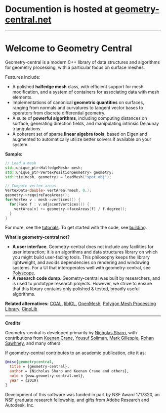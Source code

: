 # Documention is hosted at [geometry-central.net](http://geometry-central.net)
---

# Welcome to Geometry Central

Geometry-central is a modern C++ library of data structures and algorithms for geometry processing, with a particular focus on surface meshes.

Features include:

- A polished **halfedge mesh** class, with efficient support for mesh modification, and a system of containers for associating data with mesh elements.
- Implementations of canonical **geometric quantities** on surfaces, ranging from normals and curvatures to tangent vector bases to operators from discrete differential geometry.
- A suite of **powerful algorithms**, including computing distances on surface, generating direction fields, and manipulating intrinsic Delaunay triangulations.
- A coherent set of sparse **linear algebra tools**, based on Eigen and augmented to automatically utilize better solvers if available on your system.


**Sample:**

```cpp
// Load a mesh
std::unique_ptr<HalfedgeMesh> mesh;
std::unique_ptr<VertexPositionGeometry> geometry;
std::tie(mesh, geometry) = loadMesh("spot.obj");

// Compute vertex areas
VertexData<double> vertArea(*mesh, 0.);
geometry->requireFaceAreas();
for(Vertex v : mesh->vertices()) {
  for(Face f : v.adjacentVertices()) {
    vertArea[v] += geometry->faceAreas[f] / f.degree();
  }
}
```

For more, see the [tutorials](../tutorials/load_mesh). To get started with the code, see [building](../build/build).

**What is geometry-central not?**

- **A user interface**. Geometry-central does not include any facilities for user interaction; it is an algorithms and data structures library on which you might build user-facing tools. This philosophy keeps the library lightweight, and avoids dependencies on rendering and windowing systems. For a UI that interoperates well with geometry-central, see [Polyscope](https://polyscope.run).
- **A research code dump**. Geometry-central was built by researchers, and is used to prototype research projects. However, we strive to ensure that this library contains only polished & tested, broadly useful algorithms.


**Related alternatives:**
[CGAL](https://www.cgal.org/),
[libIGL](https://github.com/libigl/libigl),
[OpenMesh](http://www.openmesh.org/),
[Polygon Mesh Processing Library](https://www.pmp-library.org/),
[CinoLib](https://github.com/mlivesu/cinolib)

---

**Credits**

Geometry-central is developed primarily by [Nicholas Sharp](http://nmwsharp.com), with contributions from
[Keenan Crane](http://keenan.is/here),
[Yousuf Soliman](http://www.its.caltech.edu/~ysoliman/),
[Mark Gillespie](http://markjgillespie.com/),
[Rohan Sawhney](http://rohansawhney.io/), and many others.

If geometry-central contributes to an academic publication, cite it as:
```bib
@misc{geometrycentral,
  title = {geometry-central},
  author = {Nicholas Sharp and Keenan Crane and others},
  note = {www.geometry-central.net},
  year = {2019}
}
```

Development of this software was funded in part by NSF Award 1717320, an NSF graduate research fellowship, and gifts from Adobe Research and Autodesk, Inc.
